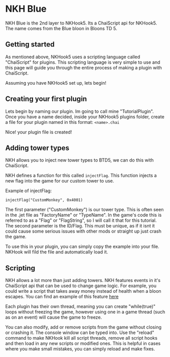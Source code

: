 # NKH Blue
NKH Blue is the 2nd layer to NKHook5. Its a ChaiScript api for NKHook5. The name comes from the Blue bloon in Bloons TD 5.

## Getting started
As mentioned above, NKHook5 uses a scripting language called "ChaiScript" for plugins. This scripting language is very simple to use and this page will guide you through the entire process of making a plugin with ChaiScript.

Assuming you have NKHook5 set up, lets begin!

## Creating your first plugin
Lets begin by naming our plugin. Im going to call mine "TutorialPlugin". Once you have a name decided, inside your NKHook5 plugins folder, create a file for your plugin named in this format: ``<name>.chai``

Nice! your plugin file is created!

## Adding tower types
NKH allows you to inject new tower types to BTD5, we can do this with ChaiScript.

NKH defines a function for this called ``injectFlag``. This function injects a new flag into the game for our custom tower to use.

Example of injectFlag:
```
injectFlag("CustomMonkey", 0x4001)
```

The first parameter ("CustomMonkey") is our tower type. This is often seen in the .jet file as "FactoryName" or "TypeName". In the game's code this is referred to as a "Flag" or "FlagString", so I will call it that for this tutorial.
The second parameter is the ID/Flag. This must be unique, as if it isnt it could cause some serious issues with other mods or straight up just crash the game.

To use this in your plugin, you can simply copy the example into your file. NKHook will fild the file and automatically load it.

## Scripting
NKH allows a lot more than just adding towers. NKH features events in it's ChaiScript api that can be used to change game logic. For example, you could write a script that takes away money instead of health when a bloon escapes. You can find an example of this feature [here](https://github.com/TDToolbox/BTD-Docs/blob/master/md/BTD5%20Engine/btd5/NKHook5/Events/Events.md)

Each plugin has their own thread, meaning you can create "while(true)" loops without freezing the game, however using one in a game thread (such as on an event) will cause the game to freeze.

You can also modify, add or remove scripts from the game without closing or crashing it. The console window can be typed into. Use the "reload" command to make NKHook kill all script threads, remove all script hooks and then load in any new scripts or modified ones. This is helpful in cases where you make small mistakes, you can simply reload and make fixes.